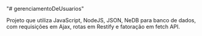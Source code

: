 "# gerenciamentoDeUsuarios" 

Projeto que utiliza JavaScript, NodeJS, JSON, NeDB para banco de dados, com requisições em Ajax, rotas em Restify
 e fatoração em fetch API.

